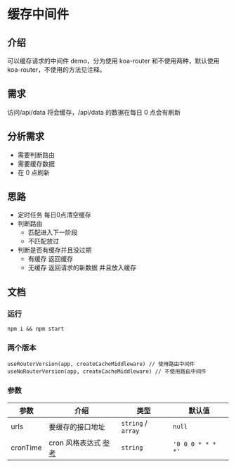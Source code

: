 # 缓存中间件

## 介绍

可以缓存请求的中间件 demo，分为使用 koa-router 和不使用两种，默认使用 koa-router，不使用的方法见注释。

## 需求

访问/api/data 将会缓存，/api/data 的数据在每日 0 点会有刷新

## 分析需求

- 需要判断路由
- 需要缓存数据
- 在 0 点刷新

## 思路

- 定时任务 每日0点清空缓存
- 判断路由
  - 匹配进入下一阶段
  - 不匹配放过
- 判断是否有缓存并且没过期
  - 有缓存 返回缓存
  - 无缓存 返回请求的新数据 并且放入缓存

## 文档

### 运行

```
npm i && npm start
```

### 两个版本
```
useRouterVersion(app, createCacheMiddleware) // 使用路由中间件
useNoRouterVersion(app, createCacheMiddleware) // 不使用路由中间件
```

### 参数

| 参数 | 介绍 | 类型 | 默认值  |
| - | - | - | - |
| urls | 要缓存的接口地址 | `string` / `array` | `null` |
| cronTime | cron 风格表达式 [参考](https://blog.csdn.net/shouldnotappearcalm/article/details/89469047) | `string` | `'0 0 0 * * * *'` |
